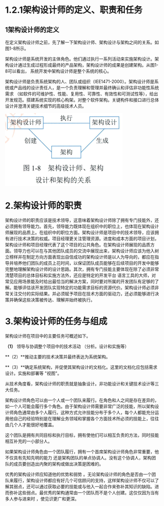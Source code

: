 # 1.2.1架构设计师的定义、职责和任务

## 1架构设计师的定义

在定义架构设计师之前，先了解一下架构设计师、架构设计与架构之间的关系。如图1-8所示。

架构设计师是系统开发的主体角色。他们通过执行一系列活动来实施架构设计。架构设计通过生成过程形成最终的产品架构，架构设计师的成果是创建架构。从图1-8可以看出，  系统开发中架构设计师是整个系统的核心。

架构设计师是负责系统架构的人、团队或组织（IEE1471-2000）。架构设计师是系统或产品线的设计责任人，是一个负责理解和管理并最终确认和评估非功能性系统需求 （如软件的可维护性、性能、复用性、可靠性、有效性和可测试性等），给出开发规范。搭建系统实现的核心构架。对整个软件架构。关键构件和接口进行总体设计并澄清关键技术细节的高级技术人员。

![image-20230609145715327](./assets/图1-8架构设计师—架构设计和架构的关系.png)

# 2.架构设计师的职责

架构设计师的职责应该是技术领导，这意味着架构设计师除了拥有专门技能外，还必须拥有领导能力。首先，领导能力既体现在组织中的职位上，也体现在架构设计师展现的品质上。在组织中的职位方面。架构设计师是项目中的技术领导，应该拥有进行技术决策的权威。项目经理更关注管理资源。进度和成本方面的项目计划，架构设计师和项目经理代表了这个项目的公共角色。在架构设计师展现的品质方面。领导力也可以在与其他团队成员的交流中展现出来，架构设计师应该为他入树立榜样并在制定方向方面表现出自信成功的架构设计师是以人为导向的，都应在指导并培养他们团队的成员上花时间，以保证团队成员能够在后续项目的开发中能够完整地理解架构设计师的设计思路。其次，拥有专门技能主要体现在除了必须非常清楚项目的总体目标和实施方法外，还应是特定的开发平台 语言工具的大师，对常见应用场景能及时给出最恰当的解决方案，同时要对所属的开发团队有足够的了解。能够评估该开发团队实现特定的功能需求目标的资源代价。架构设计师必须非常关注交付的实际结果。并必须赋予项目在技术方面的驱动力，还必须能够进行决策并确保这些决策被传达、理解并始终被执行。

# 3.架构设计师的任务与组成

架构设计师在项目中的主要任务可概述如下。

**（1）** 领导与协调整个项目中的技术活动 （分析。设计和实施等）

**（2）**推动主要的技术决策并最终表达为系统架构。

**（3）**确定系统架构，并促使其架构设计的文档化。这里的文档化应包括需求设计。实施和部署等 "视图"。

从技术角度看，架构设计师的职责就是抽象设计。非功能设计和关键技术设计等三大任务。

架构设计师角色可以由一个人或一个团队来履行。在角色和人之间是存在差异的，如一个人可能会履行多个角色。由于架构设计师需要非常广泛的技能，所以架构设计师角色通常由多个人履行。这种方式允许技能分布于多个人，每个人都能充分运用他自己的经验特别是在理解业务领域和掌握各个方面技术所必须的技能上，往往由几个人才能很好地覆盖。

这个团队是拥有共同目标和执行目标，拥有使他们可以相互负责的方法，同时技能相互补充的一小部分人。

如果架构设计师角色由一个团队履行，拥有一个首席架构设计师角色非常重要，他不仅具有先知先明的能力  还是架构团队的单点协调人。没有这个协调人，架构团队的成员要创造出内聚的架构或做出决策是困难的。

优秀的架构设计师应知道他的优势和弱势 。无论架构设计师的角色是否由一个团队来履行，架构设计师都应有好几个可信顾问的支持，这样架构设计师不仅可以了解其弱点，还可以通过获取必要的技能或与他入一起合作来弥补其知识的缺陷。进而弥补这些弱点。最优秀的架构通常由一个团队而不是个人创建。这仅仅因为当有多人参与进来时 ，使见识更广和更深。